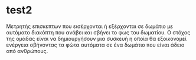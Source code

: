 # test2
Μετρητής επισκεπτων που εισέρχονται ή εξέρχονται σε δωμάτιο με αυτόματο διακόπτη που ανάβει και σβήνει το φως του δωματίου. 
Ο στόχος της ομάδας είναι να δημιουργήσουν μια συσκευή η οποία θα εξοικονομεί ενέργεια σβήνοντας τα φώτα αυτόματα σε ένα δωμάτιο που είναι άδειο από ανθρώπους. 
